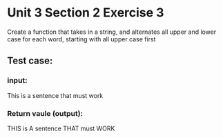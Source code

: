 # Unit 3 Section 2 Exercise 3
Create a function that takes in a string, and alternates all upper and lower case for each word, starting with all upper case first  

## Test case:
### input:  
This is a sentence that must work 
### Return vaule (output):  
THIS is A sentence THAT must WORK  
 
